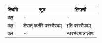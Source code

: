 | स्थिति | सूत्र | टिप्पणी |
| ----- | ------- | ------ |
| वल॒ | - | - |
| वल॒ | शेषात् कर्तरि परस्मैपदम् | इति परस्मैपदम् |
| वल | - | स्वरभेदमात्रालोपः |
